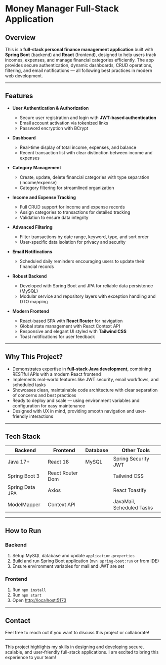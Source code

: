 # Money Manager Full-Stack Application

## Overview

This is a **full-stack personal finance management application** built with **Spring Boot** (backend) and **React** (frontend), designed to help users track incomes, expenses, and manage financial categories efficiently. The app provides secure authentication, dynamic dashboards, CRUD operations, filtering, and email notifications — all following best practices in modern web development.

---

## Features

- **User Authentication & Authorization**
  - Secure user registration and login with **JWT-based authentication**
  - Email account activation via tokenized links
  - Password encryption with BCrypt

- **Dashboard**
  - Real-time display of total income, expenses, and balance
  - Recent transaction list with clear distinction between income and expenses

- **Category Management**
  - Create, update, delete financial categories with type separation (income/expense)
  - Category filtering for streamlined organization

- **Income and Expense Tracking**
  - Full CRUD support for income and expense records
  - Assign categories to transactions for detailed tracking
  - Validation to ensure data integrity

- **Advanced Filtering**
  - Filter transactions by date range, keyword, type, and sort order
  - User-specific data isolation for privacy and security

- **Email Notifications**
  - Scheduled daily reminders encouraging users to update their financial records

- **Robust Backend**
  - Developed with Spring Boot and JPA for reliable data persistence (MySQL)
  - Modular service and repository layers with exception handling and DTO mapping

- **Modern Frontend**
  - React-based SPA with **React Router** for navigation
  - Global state management with React Context API
  - Responsive and elegant UI styled with **Tailwind CSS**
  - Toast notifications for user feedback

---

## Why This Project?

- Demonstrates expertise in **full-stack Java development**, combining RESTful APIs with a modern React frontend
- Implements real-world features like JWT security, email workflows, and scheduled tasks
- Showcases clean, maintainable code architecture with clear separation of concerns and best practices
- Ready to deploy and scale — using environment variables and configuration for easy maintenance
- Designed with UX in mind, providing smooth navigation and user-friendly interactions

---

## Tech Stack

| Backend                | Frontend            | Database     | Other Tools          |
|------------------------|---------------------|--------------|----------------------|
| Java 17+               | React 18            | MySQL        | Spring Security JWT  |
| Spring Boot 3          | React Router Dom    |              | Tailwind CSS         |
| Spring Data JPA        | Axios               |              | React Toastify       |
| ModelMapper            | Context API         |              | JavaMail, Scheduled Tasks |

---

## How to Run

### Backend

1. Setup MySQL database and update `application.properties`
2. Build and run Spring Boot application (`mvn spring-boot:run` or from IDE)
3. Ensure environment variables for mail and JWT are set

### Frontend

1. Run `npm install`
2. Run `npm start`
3. Open [http://localhost:5173](http://localhost:5173)

---

## Contact

Feel free to reach out if you want to discuss this project or collaborate!

---

This project highlights my skills in designing and developing secure, scalable, and user-friendly full-stack applications. I am excited to bring this experience to your team!
